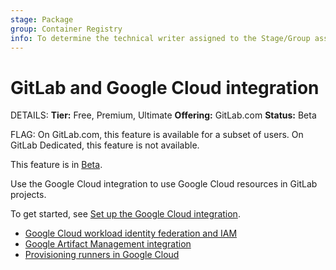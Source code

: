 ```yaml
---
stage: Package
group: Container Registry
info: To determine the technical writer assigned to the Stage/Group associated with this page, see https://handbook.gitlab.com/handbook/product/ux/technical-writing/#assignments
---
```


# GitLab and Google Cloud integration

DETAILS:
**Tier:** Free, Premium, Ultimate
**Offering:** GitLab.com
**Status:** Beta

FLAG:
On GitLab.com, this feature is available for a subset of users.
On GitLab Dedicated, this feature is not available.

This feature is in [Beta](../../policy/experiment-beta-support.md).

Use the Google Cloud integration to use Google Cloud resources in GitLab projects.

To get started, see [Set up the Google Cloud integration](../../tutorials/set_up_gitlab_google_integration/index.md).

- [Google Cloud workload identity federation and IAM](../../integration/google_cloud_iam.md)
- [Google Artifact Management integration](../../user/project/integrations/google_artifact_management.md)
- [Provisioning runners in Google Cloud](../runners/provision_runners_google_cloud.md)
